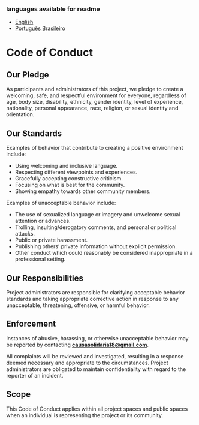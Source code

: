 ### languages available for readme
- [English](./../CODE_OF_CONDUCT.md)
- [Português Brasileiro](./CODE_OF_CONDUCT.md)
# Code of Conduct  

## Our Pledge  
As participants and administrators of this project, we pledge to create a welcoming, safe, and respectful environment for everyone, regardless of age, body size, disability, ethnicity, gender identity, level of experience, nationality, personal appearance, race, religion, or sexual identity and orientation.  

## Our Standards  
Examples of behavior that contribute to creating a positive environment include:  
- Using welcoming and inclusive language.  
- Respecting different viewpoints and experiences.  
- Gracefully accepting constructive criticism.  
- Focusing on what is best for the community.  
- Showing empathy towards other community members.  

Examples of unacceptable behavior include:  
- The use of sexualized language or imagery and unwelcome sexual attention or advances.  
- Trolling, insulting/derogatory comments, and personal or political attacks.  
- Public or private harassment.  
- Publishing others’ private information without explicit permission.  
- Other conduct which could reasonably be considered inappropriate in a professional setting.  

## Our Responsibilities  
Project administrators are responsible for clarifying acceptable behavior standards and taking appropriate corrective action in response to any unacceptable, threatening, offensive, or harmful behavior.  

## Enforcement  
Instances of abusive, harassing, or otherwise unacceptable behavior may be reported by contacting **causasolidaria18@gmail.com**.  

All complaints will be reviewed and investigated, resulting in a response deemed necessary and appropriate to the circumstances. Project administrators are obligated to maintain confidentiality with regard to the reporter of an incident.  

## Scope  
This Code of Conduct applies within all project spaces and public spaces when an individual is representing the project or its community.  
